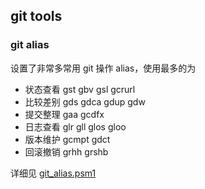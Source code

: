 
## git tools

### git alias

设置了非常多常用 git 操作 alias，使用最多的为

- 状态查看 gst gbv gsl gcrurl
- 比较差别 gds gdca gdup gdw
- 提交整理 gaa gcdfx
- 日志查看 glr gll glos gloo
- 版本维护 gcmpt gdct
- 回滚撤销 grhh grshb

详细见 [git_alias.psm1](git_alias.psm1)